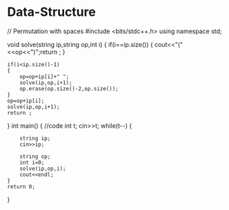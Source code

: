 # Data-Structure 
// Permutation with spaces
#include <bits/stdc++.h>
using namespace std;

void solve(string ip,string op,int i)
{
    if(i==ip.size())
    {
        cout<<"("<<op<<")";return ;
    }
    
    if(i<ip.size()-1)
    {
        op=op+ip[i]+" ";
        solve(ip,op,i+1);
        op.erase(op.size()-2,op.size());
    }
    op=op+ip[i];
    solve(ip,op,i+1);
    return ;
}
int main() {
	//code
	int t;
	cin>>t;
	while(t--)
	{
	    
	    string ip;
	    cin>>ip;
	    
	    string op;
	    int i=0;
	    solve(ip,op,i);
	    cout<<endl;
	}
	return 0;
}

